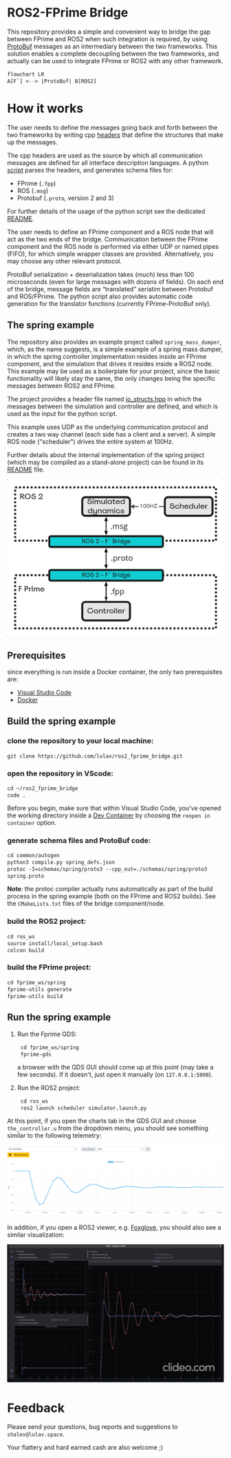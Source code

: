 # ROS2-FPrime Bridge

This repository provides a simple and convenient way to bridge the gap between FPrime and ROS2 when such integration is required, by using [ProtoBuf]((https://developers.google.com/protocol-buffers)) messages as an intermediary between the two frameworks. This solution enables a complete decoupling between the two frameworks, and actually can be used to integrate FPrime or ROS2 with any other framework.

```mermaid
flowchart LR
A[F`] <--> |ProtoBuf| B[ROS2]
```

# How it works

The user needs to define the messages going back and forth between the two frameworks by writing cpp [headers](examples/spring_mass_dumper/include/io_structs.hpp) that define the structures that make up the messages.

The cpp headers are used as the source by which all communication messages are defined for all interface description languages. A python [script](common/autogen/compile.py) parses the headers, and generates schema files for:
- FPrime (`.fpp`)
- ROS (`.msg`)
- Protobuf (`.proto`, version 2 and 3)

For further details of the usage of the python script see the dedicated [README](common/autogen/README.md).

The user needs to define an FPrime component and a ROS node that will act as the two ends of the bridge. Communication between the FPrime component and the ROS node is performed via either UDP or named pipes (FIFO), for which simple wrapper classes are provided. Alternatively, you may choose any other relevant protocol.

ProtoBuf serialization + deserialization takes (much) less than 100 microseconds (even for large messages with dozens of fields). On each end of the bridge, message fields are “translated” seriatim between Protobuf and ROS/FPrime. The python script also provides automatic code generation for the translator functions (currently FPrime-ProtoBuf only).  

## The spring example
The repository also provides an example project called `spring_mass_dumper`, which, as the name suggests, is a simple example of a spring mass dumper, in which the spring controller implementation resides inside an FPrime component, and the simulation that drives it resides inside a ROS2 node. This example may be used as a boilerplate for your project, since the basic functionality will likely stay the same, the only changes being the specific messages between ROS2 and FPrime.

The project provides a header file named [io_structs.hpp](examples/spring_mass_dumper/include/io_structs.hpp) in which the messages between the simulation and controller are defined, and which is used as the input for the python script.

This example uses UDP as the underlying communication protocol and creates a two way channel (each side has a client and a server). A simple ROS node ("scheduler") drives the entire system at 100Hz. 

Further details about the internal implementation of the spring project (which may be compiled as a stand-alone project) can be found in its [README](examples/spring_mass_dumper/README.md) file. 

![design](png/design.png "high level design")

## Prerequisites 
since everything is run inside a Docker container, the only two prerequisites are:
- [Visual Studio Code](https://code.visualstudio.com/download)
- [Docker](https://www.docker.com/)

## Build the spring example
### clone the repository to your local machine:
                
    git clone https://github.com/lulav/ros2_fprime_bridge.git

### open the repository in VScode:

    cd ~/ros2_fprime_bridge
    code .

Before you begin, make sure that within Visual Studio Code, you've opened the working directory inside a [Dev Container](https://code.visualstudio.com/docs/devcontainers/containers) by choosing the `reopen in container` option.

### generate schema files and ProtoBuf code:

    cd common/autogen
    python3 compile.py spring_defs.json
    protoc -I=schemas/spring/proto3 --cpp_out=./schemas/spring/proto3 spring.proto
**Note**: the protoc compiler actually runs automatically as part of the build process in the spring example (both on the FPrime and ROS2 builds). See the `CMakeLists.txt` files of the bridge component/node.

### build the ROS2 project:

    cd ros_ws
    source install/local_setup.bash
    colcon build
### build the FPrime project:

    cd fprime_ws/spring
    fprime-utils generate
    fprime-utils build

## Run the spring example
1. Run the Fprime GDS:

        cd fprime_ws/spring
        fprime-gds
    a browser with the GDS GUI should come up at this point (may take a few seconds). If it doesn't, just open it manually (on `127.0.0.1:5000`).
2. Run the ROS2 project:

        cd ros_ws
        ros2 launch scheduler simulator.launch.py

At this point, if you open the charts tab in the GDS GUI and choose `the_controller.u` from the dropdown menu, you should see something similar to the following telemetry:

![GDS screenshot](png/screenshot_gds.png "spring mass dumper")

In addition, if you open a ROS2 viewer, e.g. [Foxglove](https://foxglove.dev/download), you should also see a similar visualization:

![Foxglove screenshot](png/screenshot_foxglove.png "spring mass dumper")

# Feedback
Please send your questions, bug reports and suggestions to `shalev@lulav.space`.

Your flattery and hard earned cash are also welcome ;) 